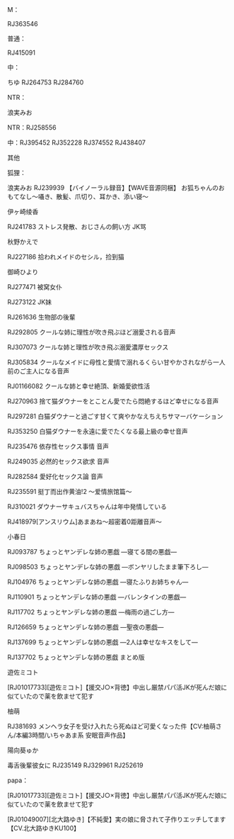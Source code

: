 



M：

RJ363546



普通：

RJ415091



中：

ちゆ RJ264753 RJ284760





NTR：







浪実みお

NTR：RJ258556

中：RJ395452 RJ352228 RJ374552 RJ438407



其他

狐狸：

浪実みお RJ239939 【バイノーラル録音】【WAVE音源同梱】 お狐ちゃんのおもてなし～囁き、散髪、爪切り、耳かき、添い寝～



伊ヶ崎绫香

RJ241783 ストレス発散、おじさんの飼い方 JK骂



秋野かえで

RJ227186 拾われメイドのセシル，捡到猫



御崎ひより

RJ277471 被窝女仆

RJ273122 JK妹

RJ261636 生物部の後輩

RJ292805 クールな姉に理性が吹き飛ぶほど溺愛される音声

RJ307073 クールな姉と理性が吹き飛ぶ溺愛濃厚セックス

RJ305834 クールなメイドに母性と愛情で溺れるくらい甘やかされながら一人前のご主人になる音声

RJ01166082 クールな姉と幸せ絶頂、新婚愛欲性活

RJ270963 捨て猫ダウナーをとことん愛でたら悶絶するほど幸せになる音声

RJ297281 白猫ダウナーと過ごす甘くて爽やかなえちえちサマーバケーション

RJ353250 白猫ダウナーを永遠に愛でたくなる最上級の幸せ音声

RJ235476 依存性セックス事情 音声

RJ249035 必然的セックス欲求 音声

RJ282584 愛好化セックス論 音声

RJ235591 挺丁而出作黄油!2 ～爱情旅馆篇～

RJ310021 ダウナーサキュバスちゃんは年中発情している

RJ418979[アンスリウム]あまあね～超密着0距離音声～







小春日

RJ093787 ちょっとヤンデレな姉の悪戯 —寝てる間の悪戯—

RJ098503 ちょっとヤンデレな姉の悪戯 —ボンヤリしたまま筆下ろし—

RJ104976 ちょっとヤンデレな姉の悪戯 —寝たふりお姉ちゃん—

RJ110901 ちょっとヤンデレな姉の悪戯 —バレンタインの悪戯—

RJ117702 ちょっとヤンデレな姉の悪戯 ―梅雨の過ごし方―

RJ126659 ちょっとヤンデレな姉の悪戯 ―聖夜の悪戯―

RJ137699 ちょっとヤンデレな姉の悪戯 ―2人は幸せなキスをして―

RJ137702 ちょっとヤンデレな姉の悪戯 まとめ版



遊佐ミコト

[RJ01017733][遊佐ミコト]【援交J○×背徳】中出し厳禁パパ活JKが死んだ娘に似ていたので薬を飲ませて犯す



柚萌

RJ381693 メンヘラ女子を受け入れたら死ぬほど可愛くなった件【CV:柚萌さん/本編3時間/いちゃあま系 安眠音声作品】



陽向葵ゅか

毒舌後輩彼女に RJ235149 RJ329961 RJ252619



papa：

[RJ01017733][遊佐ミコト]【援交J○×背徳】中出し厳禁パパ活JKが死んだ娘に似ていたので薬を飲ませて犯す

[RJ01049007][北大路ゆき]【不純愛】実の娘に脅されて子作りエッチしてます【CV.北大路ゆきKU100】
